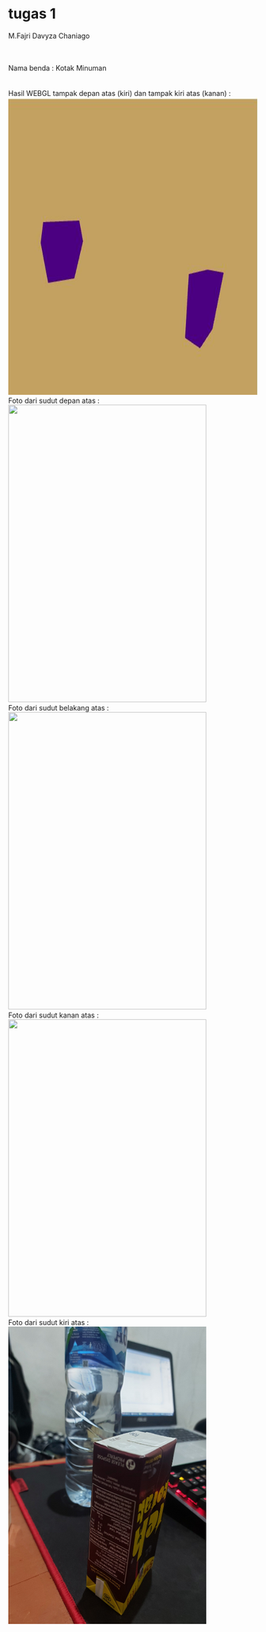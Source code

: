 # tugas 1

M.Fajri Davyza Chaniago <br>
<br>
<br>

Nama benda : Kotak Minuman <br>
<br>
<br>
Hasil WEBGL tampak depan atas (kiri) dan tampak kiri atas (kanan) : <br>
<img src="./hasil.jpg" width="800" height ="600">
<br>
Foto dari sudut depan atas : <br>
<img src="./depan.jpg" width="400" height ="600">
<br>
Foto dari sudut belakang atas : <br>
<img src="./belakang.jpg" width="400" height ="600">
<br>
Foto dari sudut kanan atas : <br>
<img src="./kanan.jpg" width="400" height ="600">
<br>
Foto dari sudut kiri atas : <br>
<img src="./kiri.jpg" width="400" height ="600">

